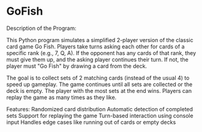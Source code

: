 # GoFish
Description of the Program:

This Python program simulates a simplified 2-player version of the classic card game Go Fish. Players take turns asking each other for cards of a specific rank (e.g., 7, Q, A). If the opponent has any cards of that rank, they must give them up, and the asking player continues their turn. If not, the player must "Go Fish" by drawing a card from the deck.

The goal is to collect sets of 2 matching cards (instead of the usual 4) to speed up gameplay. The game continues until all sets are collected or the deck is empty. The player with the most sets at the end wins. Players can replay the game as many times as they like.

Features:
Randomized card distribution
Automatic detection of completed sets
Support for replaying the game
Turn-based interaction using console input
Handles edge cases like running out of cards or empty decks